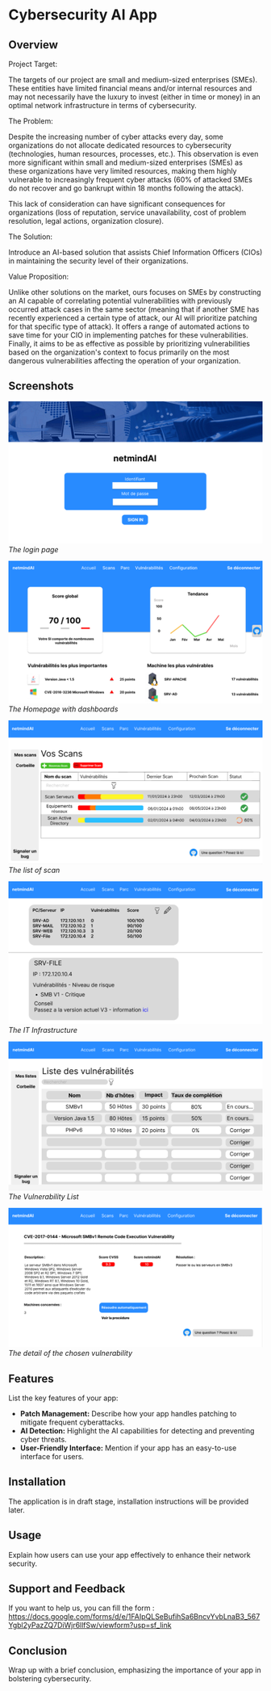 # Cybersecurity AI App

## Overview

Project Target:

The targets of our project are small and medium-sized enterprises (SMEs). These entities have limited financial means and/or internal resources and may not necessarily have the luxury to invest (either in time or money) in an optimal network infrastructure in terms of cybersecurity.

The Problem:

Despite the increasing number of cyber attacks every day, some organizations do not allocate dedicated resources to cybersecurity (technologies, human resources, processes, etc.). This observation is even more significant within small and medium-sized enterprises (SMEs) as these organizations have very limited resources, making them highly vulnerable to increasingly frequent cyber attacks (60% of attacked SMEs do not recover and go bankrupt within 18 months following the attack).

This lack of consideration can have significant consequences for organizations (loss of reputation, service unavailability, cost of problem resolution, legal actions, organization closure).

The Solution:

Introduce an AI-based solution that assists Chief Information Officers (CIOs) in maintaining the security level of their organizations.

Value Proposition:

Unlike other solutions on the market, ours focuses on SMEs by constructing an AI capable of correlating potential vulnerabilities with previously occurred attack cases in the same sector (meaning that if another SME has recently experienced a certain type of attack, our AI will prioritize patching for that specific type of attack). It offers a range of automated actions to save time for your CIO in implementing patches for these vulnerabilities. Finally, it aims to be as effective as possible by prioritizing vulnerabilities based on the organization's context to focus primarily on the most dangerous vulnerabilities affecting the operation of your organization.

## Screenshots

![Screenshot 1](image/LoginPage.png)
*The login page*

![Screenshot 2](image/HomepageDashboard.png)
*The Homepage with dashboards*

![Screenshot 3](image/ScanList.png) 
*The list of scan*

![Screenshot 4](image/ITinfrastructure.png)
*The IT Infrastructure*

![Screenshot 5](image/VulnerabilityList.png)
*The Vulnerability List*

![Screenshot 6](image/VulnerabilityDetail.png)
*The detail of the chosen vulnerability*

## Features

List the key features of your app:

- **Patch Management:** Describe how your app handles patching to mitigate frequent cyberattacks.
- **AI Detection:** Highlight the AI capabilities for detecting and preventing cyber threats.
- **User-Friendly Interface:** Mention if your app has an easy-to-use interface for users.

## Installation

The application is in draft stage, installation instructions will be provided later.

## Usage

Explain how users can use your app effectively to enhance their network security.

## Support and Feedback
If you want to help us, you can fill the form :
https://docs.google.com/forms/d/e/1FAIpQLSeBufihSa6BncvYvbLnaB3_567Ygbl2yPazZQ7DiWjr6llfSw/viewform?usp=sf_link

## Conclusion

Wrap up with a brief conclusion, emphasizing the importance of your app in bolstering cybersecurity.
